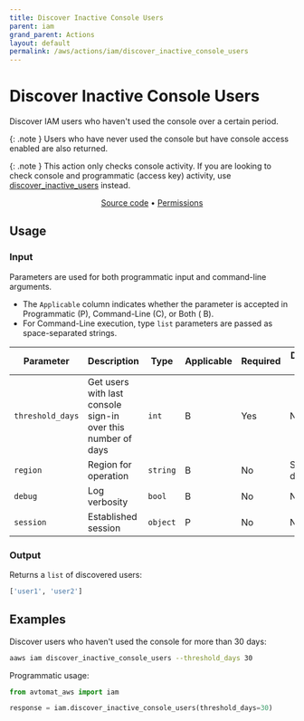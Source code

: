 ```yaml
---
title: Discover Inactive Console Users
parent: iam
grand_parent: Actions
layout: default
permalink: /aws/actions/iam/discover_inactive_console_users
---
```


# Discover Inactive Console Users

Discover IAM users who haven't used the console over a certain period.<br/>

{: .note }
Users who have never used the console but have console access enabled are also returned.

{: .note }
This action only checks console activity. If you are looking to check console and programmatic (access key) activity, use <a href="/actions/iam/discover_inactive_users">discover_inactive_users</a> instead.

<p align="center">
   <a href="https://github.com/avtomat-hub/avtomat-aws/tree/main/avtomat_aws/iam/discover_inactive_console_users.py">Source code</a> •
   <a href="/aws/permissions/iam/discover_inactive_console_users">Permissions</a>
</p>

## Usage

### Input

Parameters are used for both programmatic input and command-line arguments.<br/>

- The `Applicable` column indicates whether the parameter is accepted in Programmatic (P), Command-Line (C), or Both (
  B).<br/>
- For Command-Line execution, type `list` parameters are passed as space-separated strings.

| Parameter        | Description                                                  | Type     | Applicable | Required | Default value   |
|------------------|--------------------------------------------------------------|----------|------------|----------|-----------------|
| `threshold_days` | Get users with last console sign-in over this number of days | `int`    | B          | Yes      | None            |
| `region`         | Region for operation                                         | `string` | B          | No       | Session default |
| `debug`          | Log verbosity                                                | `bool`   | B          | No       | None            |
| `session`        | Established session                                          | `object` | P          | No       | None            |

### Output

Returns a `list` of discovered users:

```python
['user1', 'user2']
```

## Examples

Discover users who haven't used the console for more than 30 days:

```bash
aaws iam discover_inactive_console_users --threshold_days 30
```

Programmatic usage:

```python
from avtomat_aws import iam

response = iam.discover_inactive_console_users(threshold_days=30)
```